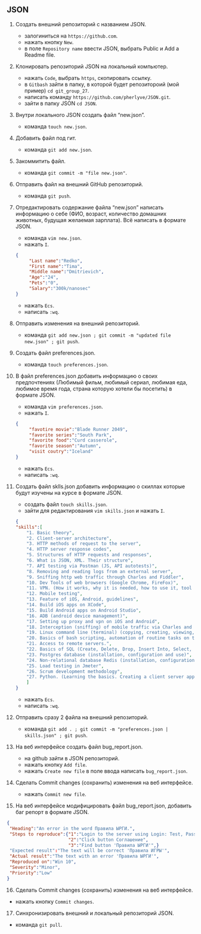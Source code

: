## JSON

1. Создать внешний репозиторий c названием JSON.
    * залогиниться на `https://github.com`.
    * нажать кнопку `New`.
    * в поле `Repository name` ввести JSON, выбрать Public и Add a Readme file.
2. Клонировать репозиторий JSON на локальный компьютер.
    * нажать `Code`, выбрать `https`, скопировать ссылку.
    * в `Gitbash` зайти в папку, в которой будет репозитороий (мой пример) `cd git_group_27`.
    * написать команду `https://github.com/pherlyve/JSON.git`.
    * зайти в папку JSON `cd JSON`.
3. Внутри локального JSON создать файл “new.json”.
    * команда `touch new.json`.
4. Добавить файл под гит.
    * команда `git add new.json`.
5. Закоммитить файл.
    * команда `git commit -m "file new.json"`.
6. Отправить файл на внешний GitHub репозиторий.
    * команда `git push`.
7. Отредактировать содержание файла “new.json” написать информацию о себе (ФИО, возраст, количество домашних животных, будущая желаемая зарплата). Всё написать в формате JSON.
    * команда `vim new.json`.
    * нажать `I`.
	```json
	{
         "Last name":"Redko",
         "First name":"Tima",
         "Middle name":"Dmitrievich",
         "Age":"24",
         "Pets":"0",
         "Salary":"300k/nanosec"
	}
	```
    * нажать `Ecs`.
    * написать `:wq`.
8. Отправить изменения на внешний репозиторий.
    * команда `git add new.json ; git commit -m "updated file new.json" ; git push`.
9. Создать файл preferences.json.
    * команда `touch preferences.json`.
10. В файл preferences.json добавить информацию о своих предпочтениях (Любимый фильм, любимый сериал, любимая еда, любимое время года, страна которую хотели бы посетить) в формате JSON.
    * команда `vim preferences.json`.
    * нажать `I`.
	```json
	{
         "favotire movie":"Blade Runner 2049",
         "favorite series":"South Park",
         "favorite food":"Curd casserole",
         "favorite season":"Autumn",
         "visit coutry":"Iceland"
	}
	```
    * нажать `Ecs`.
    * написать `:wq`.

11. Создать файл sklls.json добавить информацию о скиллах которые будут изучены на курсе в формате JSON.
    * создать файл `touch skills.json`.
    * зайти для редактирования `vim skills.json` и нажать `I`.
	```json
	{
	"skills":[
		"1. Basic theory",
		"2. Client-server architecture",
		"3. HTTP methods of request to the server",
		"4. HTTP server response codes",
		"5. Structures of HTTP requests and responses",
		"6. What is JSON, XML. Their structure",
		"7. API testing via Postman (JS, API autotests)",
		"8. Removing and reading logs from an external server",
		"9. Sniffing http web traffic through Charles and Fiddler",
		"10. Dev Tools of web browsers (Google Chrome, FireFox)",
		"11. VPN. (How it works, why it is needed, how to use it, tool options)",
		"12. Mobile testing",
		"13. Feature of iOS, Android, guidelines",
		"14. Build iOS apps on XCode",
		"15. Build Android apps on Android Studio",
		"16. ADB (android device management)",
		"17. Setting up proxy and vpn on iOS and Android",
		"18. Interception (sniffing) of mobile traffic via Charles and Fiddler on iOS and Android",
		"19. Linux command line (terminal) (copying, creating, viewing, moving files on servers without a graphical interface)",
		"20. Basics of bash scripting, automation of routine tasks on the server.",
		"21. Access to remote servers.",
		"22. Basics of SQL (Create, Delete, Drop, Insert Into, Select, From, Where, Join)",
		"23. Postgres database (installation, configuration and use)",
		"24. Non-relational database Redis (installation, configuration and use)",
		"25. Load testing in Jmeter",
		"26. Scrum development methodology",
		"27. Python. (Learning the basics. Creating a client server application)"
		]
	}
	```
    * нажать `Ecs`.
    * написать `:wq`.
12. Отправить сразу 2 файла на внешний репозиторий.
    * команда `git add . ; git commit -m "preferences.json | skills.json" ; git push`.
13. На веб интерфейсе создать файл bug_report.json.
    * на github зайти в JSON репозиторий.
    * нажать кнопку `Add file`.
    * нажать `Create new file` в поле ввода написать `bug_report.json`.
14. Сделать Commit changes (сохранить) изменения на веб интерфейсе.
    * нажать `Commit new file`.
15. На веб интерфейсе модифицировать файл bug_report.json, добавить баг репорт в формате JSON.
```json
{
 "Heading":"An error in the word Правила ЫРГИ.",
 "Steps to reproduce":{"1":"Login to the server using Login: Test, Password: Test",
                       "2":"Click button Соглашение",
                       "3":"Find button 'Правила ЫРГИ'",}
 "Expected result":"The text will be correct 'Правила ИГРЫ'",
 "Actual result":"The text with an error 'Правила ЫРГИ'",
 "Reproduced on":"Win 10",
 "Severity":"Minor",
 "Priority":"Low"
}
```
16. Сделать Commit changes (сохранить) изменения на веб интерфейсе.
   * нажать кнопку `Commit changes`.
17. Синхронизировать внешний и локальный репозиторий JSON.
   * команда `git pull`.
